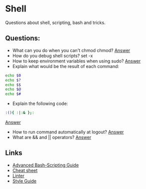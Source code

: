 # Shell

Questions about shell, scripting, bash and tricks.

## Questions:
* What can you do when you can't chmod chmod? [Answer](https://www.networkworld.com/article/3002286/what-can-you-do-when-you-cant-chmod-chmod.html)
* How do you debug shell scripts? set -x
* How to keep environment variables when using sudo? [Answer](https://stackoverflow.com/questions/8633461/how-to-keep-environment-variables-when-using-sudo)
* Explain what would be the result of each command:
```bash
echo $0
echo $?
echo $$
echo $@
echo $#
```
* Explain the following code:
```bash
:(){ :|:& };:
```
[Answer](https://askubuntu.com/questions/159491/why-did-the-command-make-my-system-lag-so-badly-i-had-to-reboot)
* How to run command automatically at logout? [Answer](https://bash.cyberciti.biz/guide/.bash_logout)
* What are && and || operators? [Answer](https://unix.stackexchange.com/questions/24684/confusing-use-of-and-operators)

## Links
* [Advanced Bash-Scripting Guide](http://tldp.org/LDP/abs/html/)
* [Cheat sheet](https://devhints.io/bash)
* [Linter](https://www.shellcheck.net/)
* [Style Guide](https://google.github.io/styleguide/shell.xml)
